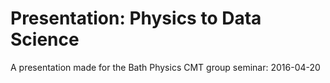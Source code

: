 # Presentation: Physics to Data Science

A presentation made for the Bath Physics CMT group seminar: 2016-04-20
